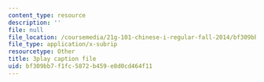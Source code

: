 ```yaml
---
content_type: resource
description: ''
file: null
file_location: /coursemedia/21g-101-chinese-i-regular-fall-2014/bf309bb7f1fc5872b459e8d0cd464f11_zGx0aFh8oxk.vtt
file_type: application/x-subrip
resourcetype: Other
title: 3play caption file
uid: bf309bb7-f1fc-5872-b459-e8d0cd464f11
---
```

